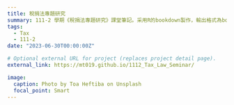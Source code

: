```yaml
---
title: 稅捐法專題研究
summary: 111-2 學期《稅捐法專題研究》課堂筆記。采用R的bookdown製作，輸出格式為bookdown::gitbook。
tags:
  - Tax
  - 111-2
date: "2023-06-30T00:00:00Z"

# Optional external URL for project (replaces project detail page).
external_link: https://mt019.github.io/1112_Tax_Law_Seminar/

image:
  caption: Photo by Toa Heftiba on Unsplash
  focal_point: Smart
---
```

